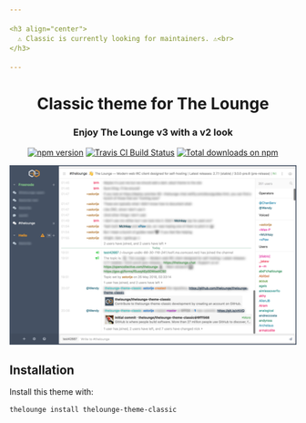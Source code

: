 ```yaml
---

<h3 align="center">
  ⚠️ Classic is currently looking for maintainers. ⚠️<br>
</h3>

---
```


<h1 align="center">
	Classic theme for The Lounge
</h1>

<h3 align="center">
  Enjoy The Lounge v3 with a v2 look
</h3>

<p align="center">
	<a href="https://yarn.pm/thelounge-theme-classic"><img
		alt="npm version"
		src="https://img.shields.io/npm/v/thelounge-theme-classic.svg?style=flat-square"></a>
	<a href="https://travis-ci.com/thelounge/thelounge-theme-classic"><img
		alt="Travis CI Build Status"
		src="https://img.shields.io/travis/com/thelounge/thelounge-theme-classic/master.svg?&style=flat-square"></a>
	<a href="https://npm-stat.com/charts.html?package=thelounge-theme-classic&from=2016-02-12"><img
		alt="Total downloads on npm"
		src="https://img.shields.io/npm/dt/thelounge-theme-classic.svg?colorB=007dc7&style=flat-square"></a>
</p>

<p align="center">
	<img src="screenshot.png" alt="Screenshot of the Classic theme for The Lounge" width="550">
</p>

## Installation

Install this theme with:

```sh
thelounge install thelounge-theme-classic
```
